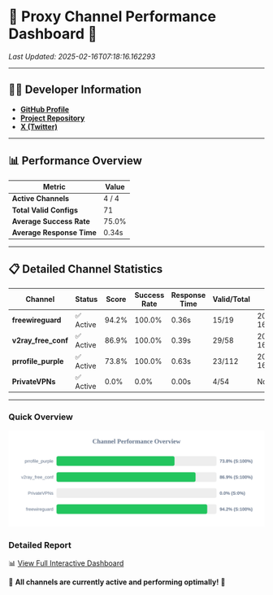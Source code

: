 # 🌟 Proxy Channel Performance Dashboard 🌟

_Last Updated: 2025-02-16T07:18:16.162293_

---

## 👩‍💻 Developer Information

- **[GitHub Profile](https://github.com/4n0nymou3)**  
- **[Project Repository](https://github.com/4n0nymou3/multi-proxy-config-fetcher)**  
- **[X (Twitter)](https://x.com/4n0nymou3)**  

---

## 📊 Performance Overview

| Metric                | Value       |
|-----------------------|-------------|
| **Active Channels**   | 4 / 4       |
| **Total Valid Configs** | 71          |
| **Average Success Rate** | 75.0%      |
| **Average Response Time** | 0.34s       |

---

## 📋 Detailed Channel Statistics

| Channel          | Status     | Score  | Success Rate | Response Time | Valid/Total | Last Success               |
|------------------|------------|--------|--------------|---------------|-------------|----------------------------|
| **freewireguard**  | ✅ Active  | 94.2%  | 100.0% | 0.36s         | 15/19       | 2025-02-16T07:18:16.161015 |
| **v2ray_free_conf**  | ✅ Active  | 86.9%  | 100.0% | 0.39s         | 29/58       | 2025-02-16T07:18:04.553568 |
| **prrofile_purple**  | ✅ Active  | 73.8%  | 100.0% | 0.63s         | 23/112       | 2025-02-16T07:18:04.131943 |
| **PrivateVPNs**  | ✅ Active  | 0.0%  | 0.0% | 0.00s         | 4/54       | None |

---

### Quick Overview
<div align="center">
  <a href="https://raw.githubusercontent.com/nullluser/NullRepo/refs/heads/main/assets/channel_stats_chart.svg">
    <img src="https://raw.githubusercontent.com/nullluser/NullRepo/refs/heads/main/assets/channel_stats_chart.svg" alt="Source Performance Statistics" width="800">
  </a>
</div>

### Detailed Report
📊 [View Full Interactive Dashboard](https://htmlpreview.github.io/?https://github.com/nullluser/NullRepo/blob/main/assets/performance_report.html)

🎉 **All channels are currently active and performing optimally!** 🎉
